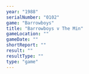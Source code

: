 ```yaml
---
year: "1988"
serialNumber: "0102" 
game: "Barrowboys"
title: "Barrowboys v The Min"
gameLocation: ""
gameDate: ""
shortReport: ""
result: ""
resultType: ""
type: "game"
---
```

